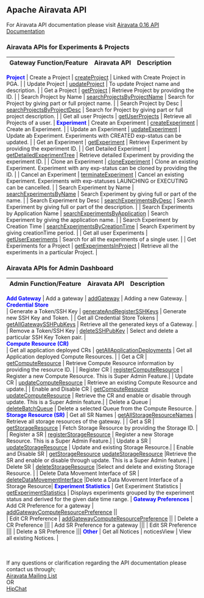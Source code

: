 ## Apache Airavata API

For Airavata API documentation please visit <a href="http://airavata.apache.org/api-docs/0.16/" target="_blank">Airavata 0.16 API Documentation</a>
### <h3>Airavata APIs for Experiments & Projects</h3>

|       Gateway Function/Feature        |           Airavata API            |           Description         |
|:--------------------------------------|:----------------------------------|:------------------------------|
<b style="color:blue;">Project</b>
| Create a Project                          | <a href="http://airavata.apache.org/api-docs/0.16/airavata_api.html#Fn_Airavata_createProject" target="_blank">createProject</a>                                      | Linked with Create Project in PGA.    |
| Update Project                            | <a href="http://airavata.apache.org/api-docs/0.16/airavata_api.html#Fn_Airavata_updateProject" target="_blank">updateProject</a>                                      | To update Project name and description.   |
| Get a Project                             | <a href="http://airavata.apache.org/api-docs/0.16/airavata_api.html#Fn_Airavata_getProject" target="_blank">getProject</a>                                            | Retrieve Project by providing the ID.           |
| Search Project by Name                    | <a href="http://airavata.apache.org/api-docs/0.16/airavata_api.html#Fn_Airavata_searchProjectsByProjectName" target="_blank">searchProjectsByProjectName</a>          | Search for Project by giving part or full project name.          |
| Search Project by Desc                    | <a href="http://airavata.apache.org/api-docs/0.16/airavata_api.html#Fn_Airavata_searchProjectsByProjectDesc" target="_blank">searchProjectsByProjectDesc</a>          | Search for Project by giving part or full project description.          |
| Get all user Projects                     | <a href="http://airavata.apache.org/api-docs/0.16/airavata_api.html#Fn_Airavata_getUserProjects" target="_blank">getUserProjects</a>                                  | Retrieve all Projects of a user.          |
<b style="color:blue;">Experiment</b>
| Create an Experiment                      | <a href="http://airavata.apache.org/api-docs/0.16/airavata_api.html#Fn_Airavata_createExperiment" target="_blank">createExperiment</a>                                | Create an Experiment.          |
| Update an Experiment                      | <a href="http://airavata.apache.org/api-docs/0.16/airavata_api.html#Fn_Airavata_updateExperiment" target="_blank">updateExperiment</a>                                | Update ab Experiment. Experiments with CREATED exp-status can be updated.          |
| Get an Experiment                         | <a href="http://airavata.apache.org/api-docs/0.16/airavata_api.html#Fn_Airavata_getExperiment" target="_blank">getExperiment</a>                                      | Retrieve Experiment by providing the experiment ID.          |
| Get Detailed Experiment                   | <a href="http://airavata.apache.org/api-docs/0.16/airavata_api.html#Fn_Airavata_getDetailedExperimentTree" target="_blank">getDetailedExperimentTree</a>              | Retrieve detailed Experiment by providing the experiment ID.          |
| Clone an Experiment                       | <a href="http://airavata.apache.org/api-docs/0.16/airavata_api.html#Fn_Airavata_cloneExperiment" target="_blank">cloneExperiment</a>                                  | Clone an existing Experiment. Experiment with any exp-status can be cloned by providing the ID.          |
| Cancel an Experiment                      | <a href="http://airavata.apache.org/api-docs/0.16/airavata_api.html#Fn_Airavata_terminateExperiment" target="_blank">terminateExperiment</a>                          | Cancel an existing Experiment. Experiments with exp-statuses LAUNCHING or EXECUTING can be cancelled.           |
| Search Experiment by Name                 | <a href="http://airavata.apache.org/api-docs/0.16/airavata_api.html#Fn_Airavata_searchExperimentsByName" target="_blank">searchExperimentsByName</a>                  | Search Experiment by giving full or part of the name.          |
| Search Experiment by Desc                 | <a href="http://airavata.apache.org/api-docs/0.16/airavata_api.html#Fn_Airavata_searchExperimentsByDesc" target="_blank">searchExperimentsByDesc</a>                  | Search Experiment by giving full or part of the description.           |
| Search Experiments by Application Name    | <a href="http://airavata.apache.org/api-docs/0.16/airavata_api.html#Fn_Airavata_searchExperimentsByApplication" target="_blank">searchExperimentsByApplication</a>    | Search Experiment by giving the application name.           |
| Search Experiment by Creation Time        | <a href="http://airavata.apache.org/api-docs/0.16/airavata_api.html#Fn_Airavata_searchExperimentsByCreationTime" target="_blank">searchExperimentsByCreationTime</a>  | Search Experiment by giving creationTime period.           |
| Get all user Experiments                  | <a href="http://airavata.apache.org/api-docs/0.16/airavata_api.html#Fn_Airavata_getUserExperiments" target="_blank">getUserExperiments</a>                            | Search for all the experiments of a single user.          |
| Get Experiments for a Project             | <a href="http://airavata.apache.org/api-docs/0.16/airavata_api.html#Fn_Airavata_getExperimentsInProject" target="_blank">getExperimentsInProject</a>                  | Retrieve all the experiments in a particular Project.          |





### <h3>Airavata APIs for Admin Dashboard</h3>
   
|           Admin Function/Feature              |              Airavata API             |                                          Description                                              |
|:----------------------------------------------|:--------------------------------------|:------------------------------------------------------------------------------------------------  |
<b style="color:blue;">Add Gateway</b>
| Add a gateway                                 | <a href="http://airavata.apache.org/api-docs/0.16/airavata_api.html#Fn_Airavata_addGateway" target="_blank">addGateway</a>        | Adding a new Gateway. |
<b style="color:blue;">Credential Store</b>  
| Generate a Token/SSH Key                      | <a href="http://airavata.apache.org/api-docs/0.16/airavata_api.html#Fn_Airavata_generateAndRegisterSSHKeys" target="_blank">generateAndRegisterSSHKeys</a>            | Generate new SSH Key and Token.   |
| Get all Credential Store Tokens               | <a href="http://airavata.apache.org/api-docs/0.16/airavata_api.html#Fn_Airavata_getAllGatewaySSHPubKeys" target="_blank">getAllGatewaySSHPubKeys</a>               | Retrieve all the generated keys of a Gateway.              |
| Remove a Token/SSH Key                        | <a href="http://airavata.apache.org/api-docs/0.16/airavata_api.html#Fn_Airavata_deleteSSHPubKey" target="_blank">deleteSSHPubKey</a>                       | Select and delete a particular SSH Key Token pair.   |  
<b style="color:blue;">Compute Resource (CR)</b>                                                                                            
| Get all application deployed CRs              | <a href="http://airavata.apache.org/api-docs/0.16/airavata_api.html#Fn_Airavata_getAllApplicationDeployments" target="_blank">getAllApplicationDeployments</a>          | Get all Application deployed Compute Resources.        |
| Get a CR                                      | <a href="http://airavata.apache.org/api-docs/0.16/airavata_api.html#Fn_Airavata_getComputeResource" target="_blank">getComputeResource</a>                    | Retrieve Compute Resource information by providing the resource ID.   |
| Register CR                                   | <a href="http://airavata.apache.org/api-docs/0.16/airavata_api.html#Fn_Airavata_registerComputeResource" target="_blank">registerComputeResource</a>               | Register a new Compute Resource. This is Super Admin Feature.|
| Update CR                                     | <a href="http://airavata.apache.org/api-docs/0.16/airavata_api.html#Fn_Airavata_updateComputeResource" target="_blank">updateComputeResource</a>                 | Retrieve an existing Compute Resource and update.|
| Enable and Disable CR                         | <a href="http://airavata.apache.org/api-docs/0.16/airavata_api.html#Fn_Airavata_getComputeResource" target="_blank">getComputeResource</a>    <a href="http://airavata.apache.org/api-docs/0.16/airavata_api.html#Fn_Airavata_updateComputeResource" target="_blank">updateComputeResource</a>    | Retrieve the CR and enable or disable through update. This is a Super Admin feature.| 
| Delete a Queue                                | <a href="http://airavata.apache.org/api-docs/0.16/airavata_api.html#Fn_Airavata_deleteBatchQueue" target="_blank">deleteBatchQueue</a>                      | Delete a selected Queue from the Compute Resource.      |
<b style="color:blue;">Storage Resource (SR)</b> 
| Get all SR Names                              | <a href="http://airavata.apache.org/api-docs/0.16/airavata_api.html#Fn_Airavata_getAllStorageResourceNames" target="_blank">getAllStorageResourceNames</a>          | Retrieve all storage resources of the gateway.  |
| Get a SR                                      | <a href="http://airavata.apache.org/api-docs/0.16/airavata_api.html#Fn_Airavata_getStorageResource" target="_blank">getStorageResource</a>                    | Fetch Storage Resource by providing the Storage ID.   | 
| Register a SR                                 | <a href="http://airavata.apache.org/api-docs/0.16/airavata_api.html#Fn_Airavata_registerStorageResource" target="_blank">registerStorageResource</a>               | Register a new Storage Resource. This is a Super Admin Feature.|
| Update a SR                                   | <a href="http://airavata.apache.org/api-docs/0.16/airavata_api.html#Fn_Airavata_updateStorageResource" target="_blank">updateStorageResource</a>                 | Update and existing Storage Resource.|
| Enable and Disable SR                         | <a href="http://airavata.apache.org/api-docs/0.16/airavata_api.html#Fn_Airavata_getStorageResource" target="_blank">getStorageResource</a>    <a href="http://airavata.apache.org/api-docs/0.16/airavata_api.html#Fn_Airavata_updateStorageResource" target="_blank">updateStorageResource</a>    |Retrieve the SR and enable or disable through update. This is a Super Admin feature.|
| Delete SR                                     | <a href="http://airavata.apache.org/api-docs/0.16/airavata_api.html#Fn_Airavata_deleteStorageResource" target="_blank">deleteStorageResource</a>                 |Select and delete and existing Storage Resource. |
| Delete Data Movement Interface of SR          | <a href="http://airavata.apache.org/api-docs/0.16/airavata_api.html#Fn_Airavata_deleteDataMovementInterface" target="_blank">deleteDataMovementInterface</a>       |Delete a Data Movement Interface of a Storage Resource|
<b style="color:blue;">Experiment Statistics</b>
| Get Experiment Statistics                     | <a href="http://airavata.apache.org/api-docs/0.16/airavata_api.html#Fn_Airavata_getExperimentStatistics" target="_blank">getExperimentStatistics</a>               | Displays experiments grouped by the experiment status and derived for the given date time range.  |
<b style="color:blue;">Gateway Preferences</b>
| Add CR Preference for a gateway               | <a href="http://airavata.apache.org/api-docs/0.16/airavata_api.html#Fn_Airavata_addGatewayComputeResourcePreference" target="_blank"> addGatewayComputeResourcePreference</a>    ||     
| Edit CR Preference                            | <a href="http://airavata.apache.org/api-docs/0.16/airavata_api.html#Fn_Airavata_addGatewayComputeResourcePreference" target="_blank"> addGatewayComputeResourcePreference</a>     ||
| Delete a CR Preference                        |||
| Add SR Preference for a gateway               ||| 
| Edit SR Preference                            |||
| Delete a SR Preference                        |||
<b style="color:blue;">Other</b>
| Get all Notices                               | noticesView                           | View all existing Notices.        |





<br></br>
If any questions or clarification regarding the API documentation please contact us through;
<a href="http://airavata.apache.org/community/mailing-lists.html" target="_blank"><br>Airavata Mailing List</a> <br> OR<br>
<a href="https://www.hipchat.com/gMDHyN1KM" target="_blank">HipChat</a>
